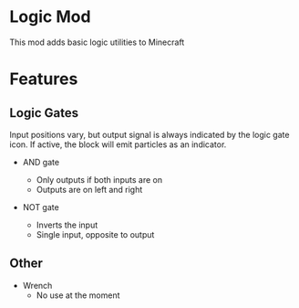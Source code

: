 # Logic Mod

This mod adds basic logic utilities to Minecraft

# Features

## Logic Gates

Input positions vary, but output signal is always indicated by the logic gate icon. If active, the block will emit particles as an indicator.

- AND gate
  - Only outputs if both inputs are on
  - Outputs are on left and right

- NOT gate
  - Inverts the input
  - Single input, opposite to output

## Other

- Wrench
  - No use at the moment